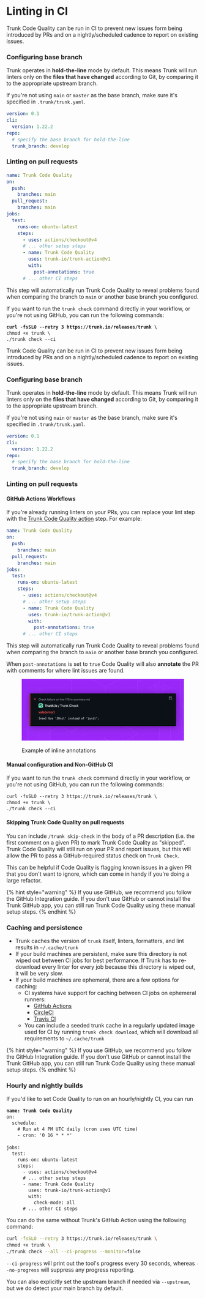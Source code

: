 # Linting in CI

Trunk Code Quality can be run in CI to prevent new issues form being introduced by PRs and on a nightly/scheduled cadence to report on existing issues.

### Configuring base branch

Trunk operates in **hold-the-line** mode by default. This means Trunk will run linters only on the **files that have changed** according to Git, by comparing it to the appropriate upstream branch.

If you're not using `main` or `master` as the base branch, make sure it's specified in `.trunk/trunk.yaml`.

```yaml
version: 0.1
cli:
  version: 1.22.2
repo:
  # specify the base branch for hold-the-line
  trunk_branch: develop
```

### Linting on pull requests

```yaml
name: Trunk Code Quality
on:
  push:
    branches: main
  pull_request:
    branches: main
jobs:
  test:
    runs-on: ubuntu-latest
    steps:
      - uses: actions/checkout@v4
      # ... other setup steps
      - name: Trunk Code Quality
        uses: trunk-io/trunk-action@v1
        with:
          post-annotations: true 
      # ... other CI steps
```

This step will automatically run Trunk Code Quality to reveal problems found when comparing the branch to `main` or another base branch you configured.

If you want to run the `trunk check` command directly in your workflow, or you're not using GitHub, you can run the following commands:

<pre><code><strong>curl -fsSLO --retry 3 https://trunk.io/releases/trunk \
</strong>chmod +x trunk \
./trunk check --ci
</code></pre>

Trunk Code Quality can be run in CI to prevent new issues form being introduced by PRs and on a nightly/scheduled cadence to report on existing issues.

### Configuring base branch

Trunk operates in **hold-the-line** mode by default. This means Trunk will run linters only on the **files that have changed** according to Git, by comparing it to the appropriate upstream branch.

If you're not using `main` or `master` as the base branch, make sure it's specified in `.trunk/trunk.yaml`.

```yaml
version: 0.1
cli:
  version: 1.22.2
repo:
  # specify the base branch for hold-the-line
  trunk_branch: develop
```

### Linting on pull requests

#### GitHub Actions Workflows

If you're already running linters on your PRs, you can replace your lint step with the [Trunk Code Quality action](https://github.com/trunk-io/trunk-action) step. For example:

```yaml
name: Trunk Code Quality
on:
  push:
    branches: main
  pull_request:
    branches: main
jobs:
  test:
    runs-on: ubuntu-latest
    steps:
      - uses: actions/checkout@v4
      # ... other setup steps
      - name: Trunk Code Quality
        uses: trunk-io/trunk-action@v1
        with:
          post-annotations: true 
      # ... other CI steps
```

This step will automatically run Trunk Code Quality to reveal problems found when comparing the branch to `main` or another base branch you configured.

When `post-annotations` is set to `true` Code Quality will also **annotate** the PR with comments for where lint issues are found.

<figure><img src="../../.gitbook/assets/Annotations.png" alt=""><figcaption><p>Example of inline annotations</p></figcaption></figure>

#### Manual configuration and Non-GitHub CI

If you want to run the `trunk check` command directly in your workflow, or you're not using GitHub, you can run the following commands:

```
curl -fsSLO --retry 3 https://trunk.io/releases/trunk \
chmod +x trunk \
./trunk check --ci
```

#### Skipping Trunk Code Quality on pull requests

You can include `/trunk skip-check` in the body of a PR description (i.e. the first comment on a given PR) to mark Trunk Code Quality as "skipped". Trunk Code Quality will still run on your PR and report issues, but this will allow the PR to pass a GitHub-required status check on `Trunk Check`.

This can be helpful if Code Quality is flagging known issues in a given PR that you don't want to ignore, which can come in handy if you're doing a large refactor.

{% hint style="warning" %}
If you use GitHub, we recommend you follow the GitHub Integration guide. If you don't use GitHub or cannot install the Trunk GitHub app, you can still run Trunk Code Quality using these manual setup steps.
{% endhint %}

### Caching and persistence

* Trunk caches the version of `trunk` itself, linters, formatters, and lint results in `~/.cache/trunk`
* If your build machines are persistent, make sure this directory is not wiped out between CI jobs for best performance. If Trunk has to re-download every linter for every job because this directory is wiped out, it will be very slow.
* If your build machines are ephemeral, there are a few options for caching:
  * CI systems have support for caching between CI jobs on ephemeral runners:
    * [GitHub Actions](https://github.com/actions/cache)
    * [CircleCI](https://circleci.com/docs/caching/)
    * [Travis CI](https://docs.travis-ci.com/user/caching/)
  * You can include a seeded trunk cache in a regularly updated image used for CI by running `trunk check download`, which will download all requirements to `~/.cache/trunk`

{% hint style="warning" %}
If you use GitHub, we recommend you follow the GitHub Integration guide. If you don't use GitHub or cannot install the Trunk GitHub app, you can still run Trunk Code Quality using these manual setup steps.
{% endhint %}

### Hourly and nightly builds

If you'd like to set Code Quality to run on an hourly/nightly CI, you can run

<pre class="language-yaml"><code class="lang-yaml"><strong>name: Trunk Code Quality
</strong>on:
  schedule:
    # Run at 4 PM UTC daily (cron uses UTC time)
    - cron: '0 16 * * *'

jobs:
  test:
    runs-on: ubuntu-latest
    steps:
      - uses: actions/checkout@v4
      # ... other setup steps
      - name: Trunk Code Quality
        uses: trunk-io/trunk-action@v1
        with:
          check-mode: all
      # ... other CI steps
</code></pre>

You can do the same without Trunk's GitHub Action using the following command:

```bash
curl -fsSLO --retry 3 https://trunk.io/releases/trunk \
chmod +x trunk \
./trunk check --all --ci-progress --monitor=false
```

`--ci-progress` will print out the tool's progress every 30 seconds, whereas `--no-progress` will suppress any progress reporting.

You can also explicitly set the upstream branch if needed via `--upstream`, but we do detect your main branch by default.
